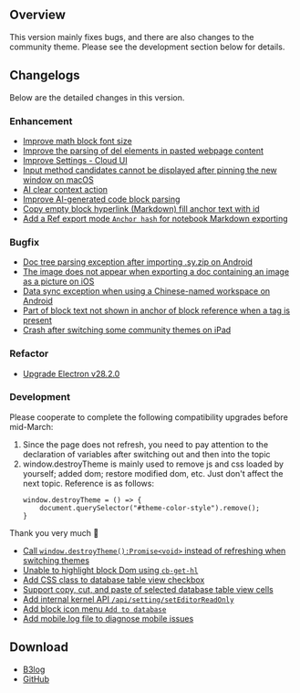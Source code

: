 ## Overview

This version mainly fixes bugs, and there are also changes to the community theme. Please see the development section below for details.

## Changelogs

Below are the detailed changes in this version.

### Enhancement

* [Improve math block font size](https://github.com/siyuan-note/siyuan/issues/10251)
* [Improve the parsing of del elements in pasted webpage content](https://github.com/siyuan-note/siyuan/issues/10252)
* [Improve Settings - Cloud UI](https://github.com/siyuan-note/siyuan/pull/10253)
* [Input method candidates cannot be displayed after pinning the new window on macOS](https://github.com/siyuan-note/siyuan/issues/10254)
* [AI clear context action](https://github.com/siyuan-note/siyuan/issues/10255)
* [Improve AI-generated code block parsing](https://github.com/siyuan-note/siyuan/issues/10256)
* [Copy empty block hyperlink (Markdown) fill anchor text with id](https://github.com/siyuan-note/siyuan/issues/10259)
* [Add a Ref export mode `Anchor hash` for notebook Markdown exporting](https://github.com/siyuan-note/siyuan/issues/10265)

### Bugfix

* [Doc tree parsing exception after importing .sy.zip on Android](https://github.com/siyuan-note/siyuan/issues/10261)
* [The image does not appear when exporting a doc containing an image as a picture on iOS](https://github.com/siyuan-note/siyuan/issues/10263)
* [Data sync exception when using a Chinese-named workspace on Android](https://github.com/siyuan-note/siyuan/issues/10273)
* [Part of block text not shown in anchor of block reference when a tag is present](https://github.com/siyuan-note/siyuan/issues/10274)
* [Crash after switching some community themes on iPad](https://github.com/siyuan-note/siyuan/issues/10275)

### Refactor

* [Upgrade Electron v28.2.0](https://github.com/siyuan-note/siyuan/issues/10250)

### Development

Please cooperate to complete the following compatibility upgrades before mid-March:

1. Since the page does not refresh, you need to pay attention to the declaration of variables after switching out and then into the topic
2. window.destroyTheme is mainly used to remove js and css loaded by yourself; added dom; restore modified dom, etc. Just don't affect the next topic. Reference is as follows:
    ```
    window.destroyTheme = () => {
        document.querySelector("#theme-color-style").remove();
    }
    ```

Thank you very much 🙏

* [Call `window.destroyTheme():Promise<void>` instead of refreshing when switching themes](https://github.com/siyuan-note/siyuan/issues/8178)
* [Unable to highlight block Dom using `cb-get-hl`](https://github.com/siyuan-note/siyuan/issues/10244)
* [Add CSS class to database table view checkbox](https://github.com/siyuan-note/siyuan/issues/10262)
* [Support copy, cut, and paste of selected database table view cells](https://github.com/siyuan-note/siyuan/issues/10264)
* [Add internal kernel API `/api/setting/setEditorReadOnly`](https://github.com/siyuan-note/siyuan/issues/10268)
* [Add block icon menu `Add to database`](https://github.com/siyuan-note/siyuan/issues/10269)
* [Add mobile.log file to diagnose mobile issues](https://github.com/siyuan-note/siyuan/issues/10270)

## Download

* [B3log](https://b3log.org/siyuan/en/download.html)
* [GitHub](https://github.com/siyuan-note/siyuan/releases)
